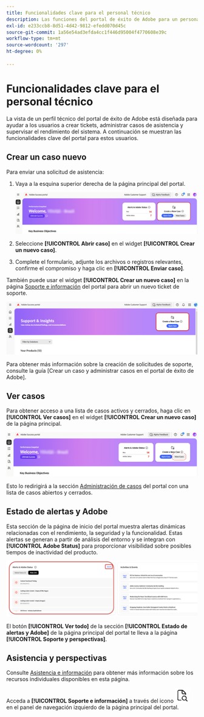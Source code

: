 ```yaml
---
title: Funcionalidades clave para el personal técnico
description: Las funciones del portal de éxito de Adobe para un personal técnico permiten a los usuarios crear y administrar casos de asistencia, supervisar el rendimiento del sistema y realizar un seguimiento de las alertas relacionadas con la seguridad y la funcionalidad.
exl-id: e233ccb8-8d51-4d42-9812-efedd070d45c
source-git-commit: 1a56e54ad3efda4cc1f446d95004f4770608e39c
workflow-type: tm+mt
source-wordcount: '297'
ht-degree: 0%

---
```


# Funcionalidades clave para el personal técnico

La vista de un perfil técnico del portal de éxito de Adobe está diseñada para ayudar a los usuarios a crear tickets, administrar casos de asistencia y supervisar el rendimiento del sistema. A continuación se muestran las funcionalidades clave del portal para estos usuarios.

## Crear un caso nuevo

Para enviar una solicitud de asistencia:

1. Vaya a la esquina superior derecha de la página principal del portal.

   ![create-a-new-case](/help/adobe-success-portal/assets/technical-persona-create-case.png)

1. Seleccione **[!UICONTROL Abrir caso]** en el widget **[!UICONTROL Crear un nuevo caso]**.
1. Complete el formulario, adjunte los archivos o registros relevantes, confirme el compromiso y haga clic en **[!UICONTROL Enviar caso]**.

También puede usar el widget **[!UICONTROL Crear un nuevo caso]** en la página [Soporte e información](/help/adobe-success-portal/technical-persona/support-and-insights/support-and-insights-overview.md) del portal para abrir un nuevo ticket de soporte.

![create-case-from-support-and-insights-tab](/help/adobe-success-portal/assets/create-case-from-support-and-insights.png)

Para obtener más información sobre la creación de solicitudes de soporte, consulte la guía [Crear un caso y administrar casos en el portal de éxito de Adobe].

## Ver casos

Para obtener acceso a una lista de casos activos y cerrados, haga clic en **[!UICONTROL Ver casos]** en el widget **[!UICONTROL Crear un nuevo caso]** de la página principal.

![ver y administrar casos existentes](/help/adobe-success-portal/assets/technical-persona-view-cases.png)

Esto lo redirigirá a la sección [Administración de casos](/help/adobe-success-portal/technical-persona/support-and-insights/support-and-insights-overview.md#case-management) del portal con una lista de casos abiertos y cerrados.

## Estado de alertas y Adobe

Esta sección de la página de inicio del portal muestra alertas dinámicas relacionadas con el rendimiento, la seguridad y la funcionalidad. Estas alertas se generan a partir de análisis del entorno y se integran con **[!UICONTROL Adobe Status]** para proporcionar visibilidad sobre posibles tiempos de inactividad del producto.

![alerts-and-adobe-status](/help/adobe-success-portal/assets/alerts-and-adobe-status.png)

El botón **[!UICONTROL Ver todo]** de la sección **[!UICONTROL Estado de alertas y Adobe]** de la página principal del portal te lleva a la página **[!UICONTROL Soporte y perspectivas]**.

## Asistencia y perspectivas

Consulte [Asistencia e información](/help/adobe-success-portal/technical-persona/support-and-insights/support-and-insights-overview.md) para obtener más información sobre los recursos individuales disponibles en esta página.

Acceda a **[!UICONTROL Soporte e información]** a través del icono ![icono de soporte e información](/help/adobe-success-portal/assets/support-and-insight-icon.png) en el panel de navegación izquierdo de la página principal del portal.
